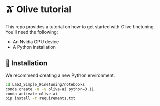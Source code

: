 # 🫒 Olive tutorial

This repo provides a tutorial on how to get started with Olive finetuning. You'll need the following:

- An Nvidia GPU device
- A Python installation

## 💾 Installation

We recommend creating a new Python environment:

```bash
cd Lab3_Simple_Finetuning/notebooks
conda create -n -y olive-ai python=3.11
conda activate olive-ai
pip install -r requirements.txt
```
